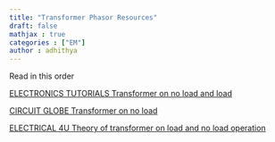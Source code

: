 ```yaml
---
title: "Transformer Phasor Resources"
draft: false
mathjax : true
categories : ["EM"]
author : adhithya
---
```


Read in this order
 
[ELECTRONICS TUTORIALS Transformer on no load and load](https://www.electronics-tutorials.ws/transformer/transformer-loading.html)

[CIRCUIT GLOBE Transformer on no load](https://circuitglobe.com/transformer-on-no-load-condition.html)

[ELECTRICAL 4U Theory of transformer on load and no load operation](https://www.electrical4u.com/theory-of-transformer-on-load-and-no-load-operation/)